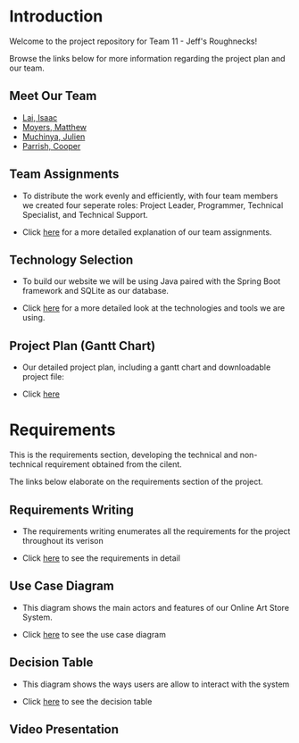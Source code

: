 # Introduction
Welcome to the project repository for Team 11 - Jeff's Roughnecks! 

Browse the links below for more information regarding the project plan and our team.


## Meet Our Team

- [Lai, Isaac](/project-plan/resumes/isaac-resume.md)
- [Moyers, Matthew](/project-plan/resumes/matthew-resume.md)
- [Muchinya, Julien](/project-plan/resumes/Julien-Muchinya_resume.md)
- [Parrish, Cooper](/project-plan/resumes/cooper-parrish_resume.md)

## Team Assignments

- To distribute the work evenly and efficiently, with four team members we created four seperate roles: Project Leader, Programmer, Technical Specialist, and Technical Support.

- Click [here](project-plan/team-assignments/README.md) for a more detailed explanation of our team assignments.

## Technology Selection
- To build our website we will be using Java paired with the Spring Boot framework and SQLite as our database.

- Click [here](project-plan/technology-selection/README.md) for a more detailed look at the technologies and tools we are using.

## Project Plan (Gantt Chart)

- Our detailed project plan, including a gantt chart and downloadable project file: 
   
- Click [here](project-plan/README.md)



# Requirements

This is the requirements section, developing the technical and non-technical requirement obtained from the cilent.

The links below elaborate on the requirements section of the project.

## Requirements Writing
- The requirements writing enumerates all the requirements for the project throughout its verison

- Click [here](requirements/README.md) to see the requirements in detail

## Use Case Diagram
- This diagram shows the main actors and features of our Online Art Store System.  

- Click [here](requirements/use-case.md) to see the use case diagram

## Decision Table
- This diagram shows the ways users are allow to interact with the system

- Click [here](requirements/decision-table.md) to see the decision table

## Video Presentation
